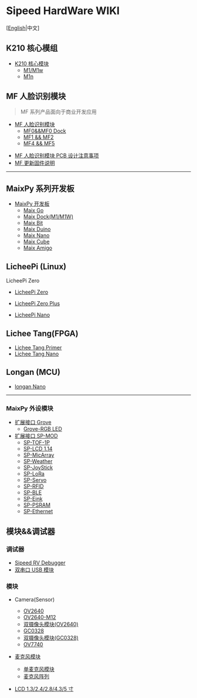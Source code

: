 # Sipeed HardWare WIKI

[[English](./README_en.md)|中文]

## K210 核心模组

* [K210 核心模块](./zh/core_modules/k210_core_modules.md)
    - [M1/M1w](./zh/core_modules/k210_core_modules.md)
    - [M1n](./zh/core_modules/k210_core_modules.md)

## MF 人脸识别模块

> MF 系列产品面向于商业开发应用

* [MF 人脸识别模块]()
  - [MF0&&MF0 Dock](./zh/mf_ml_module/mf0_ml_module.md)
  - [MF1 && MF2](./zh/mf_ml_module/mf1_ml_module.md)
  - [MF4 && MF5](./zh/mf_ml_module/mf5_product.md)

- [MF 人脸识别模块 PCB 设计注意事项](./zh/mf_ml_module/mf_precautions.md)
- [MF 更新固件说明](./zh/mf_ml_module/mf_update_firmwave.md)

-----


## MaixPy 系列开发板

* [MaixPy 开发板](./zh/maixpy_develop_kit_board/develop_kit_board.md)
  - [Maix Go](./zh/maixpy_develop_kit_board/maix_go.md)
  - [Maix Dock(M1/M1W)](./zh/maixpy_develop_kit_board/maix_dock.md)
  - [Maix Bit](./zh/maixpy_develop_kit_board/maix_bit.md)
  - [Maix Duino](./zh/maixpy_develop_kit_board/maix_duino.md)
  - [Maix Nano](./zh/maixpy_develop_kit_board/maix_nano.md)
  - [Maix Cube](./zh/maixpy_develop_kit_board/maix_cube.md)
  - [Maix Amigo](./zh/maixpy_develop_kit_board/maix_amigo.md)



## LicheePi (Linux)

LicheePi Zero

- [LicheePi Zero]()
- [LicheePi Zero Plus]()

- [LicheePi Nano]()

## Lichee Tang(FPGA)

- [Lichee Tang Primer]()
- [Lichee Tang Nano]()

## Longan (MCU)

- [longan Nano]()

-----

### MaixPy 外设模块

* [扩展接口 Grove]()
    - [Grove-RGB LED]()
* [扩展接口 SP-MOD]()
    - [SP-TOF-1P](./zh/modules_spmod/spmod_tof.md)
    - [SP-LCD 1.14](./zh/modules_spmod/spmod_lcd1.14.md)
    - [SP-MicArray](./zh/modules_spmod/spmod_micarray.md)
    - [SP-Weather](./zh/modules_spmod/spmod_weather.md)
    - [SP-JoyStick](./zh/modules_spmod/spmod_joystick.md)
    - [SP-LoRa](./zh/modules_spmod/spmod_lora.md)
    - [SP-Servo](./zh/modules_spmod/spmod_servo.md)
    - [SP-RFID](./zh/modules_spmod/spmod_rfid.md)
    - [SP-BLE](./zh/modules_spmod/spmod_bt.md)
    - [SP-Eink](./zh/modules_spmod/spmod_eink.md)
    - [SP-PSRAM](./zh/modules_spmod/spmod_psram.md)
    - [SP-Ethernet](./zh/modules_spmod/spmod_ethernet.md)


## 模块&&调试器

### 调试器

- [Sipeed RV Debugger]()
- [双串口 USB 模块]()

### 模块

- Camera(Sensor)

    - [OV2640]()
    - [OV2640-M12]()
    - [双摄像头模块(OV2640)]()
    - [GC0328]()
    - [双摄像头模块(GC0328)]()
    - [OV7740]()

- [麦克风模块]()
  - [单麦克风模块]()
  - [麦克风阵列]()

- [LCD 1.3/2.4/2.8/4.3/5 寸]()
